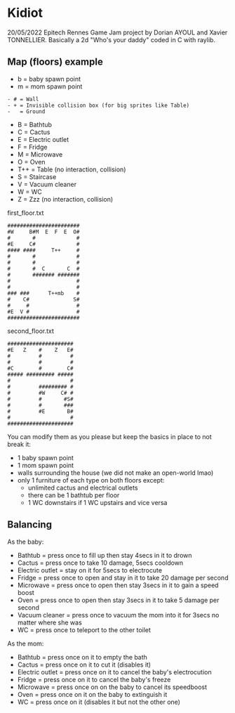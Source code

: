 # Kidiot

20/05/2022 Epitech Rennes Game Jam project by Dorian AYOUL and Xavier TONNELLIER.
Basically a 2d "Who's your daddy" coded in C with raylib.

## Map (floors) example

- b = baby spawn point
- m = mom spawn point

```
- # = Wall
- + = Invisible collision box (for big sprites like Table)
-   = Ground
```
- B = Bathtub
- C = Cactus
- E = Electric outlet
- F = Fridge
- M = Microwave
- O = Oven
- T++ = Table (no interaction, collision)
- S = Staircase
- V = Vacuum cleaner
- W = WC
- Z = Zzz (no interaction, collision)

first_floor.txt
```
#######################
#W     B#M  E  F  E  O#
#       #             #
#E     C#             #
#### ####     T++     #
#       #             #
#       #             #
#       #  C       C  #
#       ####### #######
#                     #
#                     #
### ###      T++mb    #
#    C#              S#
#     #               #
#E  V #               #
#######################
```

second_floor.txt
```
#####################
#E   Z    #    Z   E#
#         #         #
#         #         #
#C        #        C#
##### ######### #####
#                   #
#         ######### #
#         #W     C# #
#         #       #S#
#         #       ###
#         #E       B#
#                   #
#####################
```

You can modify them as you please but keep the basics in place to not break it:
- 1 baby spawn point
- 1 mom spawn point
- walls surrounding the house (we did not make an open-world lmao)
- only 1 furniture of each type on both floors except:
  - unlimited cactus and electrical outlets
  - there can be 1 bathtub per floor
  - 1 WC downstairs if 1 WC upstairs and vice versa

## Balancing

As the baby:
- Bathtub = press once to fill up then stay 4secs in it to drown
- Cactus = press once to take 10 damage, 5secs cooldown
- Electric outlet = stay on it for 5secs to electrocute
- Fridge = press once to open and stay in it to take 20 damage per second
- Microwave = press once to open then stay 3secs in it to gain a speed boost
- Oven = press once to open then stay 3secs in it to take 5 damage per second
- Vacuum cleaner = press once to vacuum the mom into it for 3secs no matter where she was
- WC = press once to teleport to the other toilet

As the mom:
- Bathtub = press once on it to empty the bath
- Cactus = press once on it to cut it (disables it)
- Electric outlet = press once on it to cancel the baby's electrocution
- Fridge = press once on it to cancel the baby's freeze
- Microwave = press once on on the baby to cancel its speedboost
- Oven = press once on it on the baby to extinguish it
- WC = press once on it (disables it but not the other one)